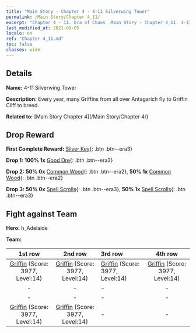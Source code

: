 ```yaml
---
title: "Main Story - Chapter 4 - 4-11 Silverwing Tower"
permalink: /Main Story/Chapter 4_11/
excerpt: "Chapter 4 - 11. Era of Chaos  Main Story - Chapter 4_11. 4-11 Silverwing Tower"
last_modified_at: 2021-05-05
locale: en
ref: "Chapter 4_11.md"
toc: false
classes: wide
---
```


## Details

 **Name:** 4-11 Silverwing Tower

 **Description:** Every year, many Griffins from all over Antagarich fly to Griffin Cliff to breed.

 **Related to:** [Main Story Chapter 4](/Main Story/Chapter 4/)

## Drop Reward

 **First Complete Reward:** [Silver Key](/Items/con_693/){: .btn .btn--era3}

 **Drop 1:** **100% 1x** [Good Ore](/Items/mat_12/){: .btn .btn--era3}

 **Drop 2:** **50% 0x** [Common Wood](/Items/mat_7/){: .btn .btn--era2}, **50% 1x** [Common Wood](/Items/mat_7/){: .btn .btn--era2}

 **Drop 3:** **50% 0x** [Spell Scrolls](/Items/con_694/){: .btn .btn--era3}, **50% 1x** [Spell Scrolls](/Items/con_694/){: .btn .btn--era3}


## Fight against Team
 **Hero:** h_Adelaide

 **Team:**


  | 1st row | 2nd row | 3rd row | 4th row |
  |:----:|:----:|:----|:----:|
  | [Griffin](/units/Griffin/) (Score: 3977, Level:14)  | [Griffin](/units/Griffin/) (Score: 3977, Level:14)  | [Griffin](/units/Griffin/) (Score: 3977, Level:14)  | [Griffin](/units/Griffin/) (Score: 3977, Level:14)  |
  | - | - | - | - |
  | - | - | - | - |
  | [Griffin](/units/Griffin/) (Score: 3977, Level:14)  | [Griffin](/units/Griffin/) (Score: 3977, Level:14)  | - | - |



